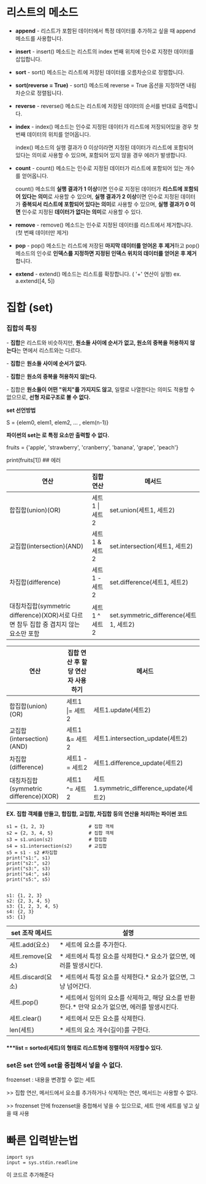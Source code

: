 # 리스트의 메소드

- **append** - 리스트가 포함된 데이터에서 특정 데이터를 추가하고 싶을 때 append 메소드를 사용합니다.

- **insert** - insert() 메소드는 리스트의 index 번째 위치에 인수로 지정한 데이터를 삽입합니다.

- **sort** - sort() 메소드는 리스트에 저장된 데이터를 오름차순으로 정렬합니다.

- **sort(reverse = True)** - sort() 메소드에 reverse = True 옵션을 지정하면 내림 차순으로 정렬됩니다.

- **reverse** - reverse() 메소드는 리스트에 저장된 데이터의 순서를 반대로 출력합니다.

- **index** - index() 메소드는 인수로 지정된 데이터가 리스트에 저장되어있을 경우 첫 번째 데이터의 위치를 얻어옵니다.

  index() 메소드의 실행 결과가 0 이상이라면 지정된 데이터가 리스트에 포함되어 있다는 의미로 사용할 수 있으며, 포함되어 있지 않을 경우 에러가 발생합니다.

- **count** - count() 메소드는 인수로 지정된 데이터가 리스트에 포함되어 있는 개수를 얻어옵니다.

  count() 메소드의 **실행 결과가 1 이상**이면 인수로 지정된 데이터가 **리스트에 포함되어 있다는 의미**로 사용할 수 있으며, **실행 결과가 2 이상**이면 인수로 지정된 데이터가 **중복되서 리스트에 포함되어 있다는 의미**로 사용할 수 있으며, **실행 결과가 0 이면** 인수로 지정된 **데이터가 없다는 의미**로 사용할 수 있다.

- **remove** - remove() 메소드는 인수로 지정된 데이터를 리스트에서 제거합니다. (첫 번째 데이터만 제거)

- **pop** - pop() 메소드는 리스트에 저장된 **마지막 데이터를 얻어온 후 제거**하고 pop() 메소드의 인수로 **인덱스를 지정하면 지정된 인덱스 위치의 데이터를 얻어온 후 제거**합니다.

- **extend** - extend() 메소드는 리스트를 확장합니다. ( '+' 연산이 실행)  ex. a.extend([4, 5])



# 집합 (set)

### 집합의 특징

\- **집합**은 리스트와 비슷하지만, **원소들 사이에 순서가 없고, 원소의 중복을 허용하지 않는다**는 면에서 리스트와는 다르다.

\- **집합**은 **원소들 사이에 순서가 없다.**

\- **집합**은 **원소의 중복을 허용하지 않는다.**

\- 집합은 **원소들이 어떤 "위치"를 가지지도 않고**, 일렬로 나열한다는 의미도 적용할 수 없으므로, **선형 자료구조로 볼 수 없다.**



**set 선언방법**

S = {elem0, elem1, elem2, ... , elem(n-1)}﻿



**파이썬의 set는 [ ](대괄호)로 특정 요소만 출력할 수 없다.**

fruits = {'apple', 'strawberry', 'cranberry', 'banana', 'grape', 'peach'} 

print(fruits[1])   ## 에러

| **연산**                                                     | **집합 연산**  | **메서드**                             |
| ------------------------------------------------------------ | -------------- | -------------------------------------- |
| 합집합(union)(OR)                                            | 세트1 \| 세트2 | set.union(세트1, 세트2)                |
| 교집합(intersection)(AND)                                    | 세트1 & 세트2  | set.intersection(세트1, 세트2)         |
| 차집합(difference)                                           | 세트1 - 세트2  | set.difference(세트1, 세트2)           |
| 대칭차집합(symmetric difference)(XOR)서로 다르면 참두 집합 중 겹치지 않는 요소만 포함 | 세트1 ^ 세트2  | set.symmetric_difference(세트1, 세트2) |



| **연산**                              | **집합 연산 후 할당 연산자 사용하기** | **메서드**                               |
| ------------------------------------- | ------------------------------------- | ---------------------------------------- |
| 합집합(union)(OR)                     | 세트1 \|= 세트2                       | 세트1.update(세트2)                      |
| 교집합(intersection)(AND)             | 세트1 &= 세트2                        | 세트1.intersection_update(세트2)         |
| 차집합(difference)                    | 세트1 -= 세트2                        | 세트1.difference_update(세트2)           |
| 대칭차집합(symmetric difference)(XOR) | 세트1 ^= 세트2                        | 세트1.symmetric_difference_update(세트2) |

**EX. 집합 객체를 만들고, 합집합, 교집합, 차집합 등의 연산을 처리하는 파이썬 코드**

```
s1 = {1, 2, 3}                # 집합 객체
s2 = {2, 3, 4, 5}             # 집합 객체
s3 = s1.union(s2)             # 합집합
s4 = s1.intersection(s2)      # 교집합
s5 = s1 - s2 #차집합
print("s1:", s1)
print("s2:", s2)
print("s3:", s3)
print("s4:", s4)
print("s5:", s5)


s1: {1, 2, 3}                
s2: {2, 3, 4, 5}           
s3: {1, 2, 3, 4, 5}
s4: {2, 3}
s5: {1}
```





| **set 조작 메서드** | **설명**                                                     |
| ------------------- | ------------------------------------------------------------ |
| 세트.add(요소)      | * 세트에 요소를 추가한다.                                    |
| 세트.remove(요소)   | * 세트에서 특정 요소를 삭제한다.* 요소가 없으면, 에러를 발생시킨다. |
| 세트.discard(요소)  | * 세트에서 특정 요소를 삭제한다.* 요소가 없으면, 그냥 넘어간다. |
| 세트.pop()          | * 세트에서 임의의 요소를 삭제하고, 해당 요소를 반환한다.* 만약 요소가 없으면, 에러를 발생시킨다. |
| 세트.clear()        | * 세트에서 모든 요소를 삭제한다.                             |
| len(세트)           | * 세트의 요소 개수(길이)를 구한다.                           |

#### ***list = sorted(세트)의 형태로 리스트형에 정렬하여 저장할수 있다.



### set은 set 안에 set을 중첩해서 넣을 수 없다.



frozenset : 내용을 변경할 수 없는 세트

\>> 집합 연산, 메서드에서 요소를 추가하거나 삭제하는 연산, 메서드는 사용할 수 없다.

\>> frozenset 안에 frozenset을 중첩해서 넣을 수 있으므로, 세트 안에 세트를 넣고 싶을 때 사용



# 빠른 입력받는법

```
import sys
input = sys.stdin.readline
```

이 코드르 추가해준다

